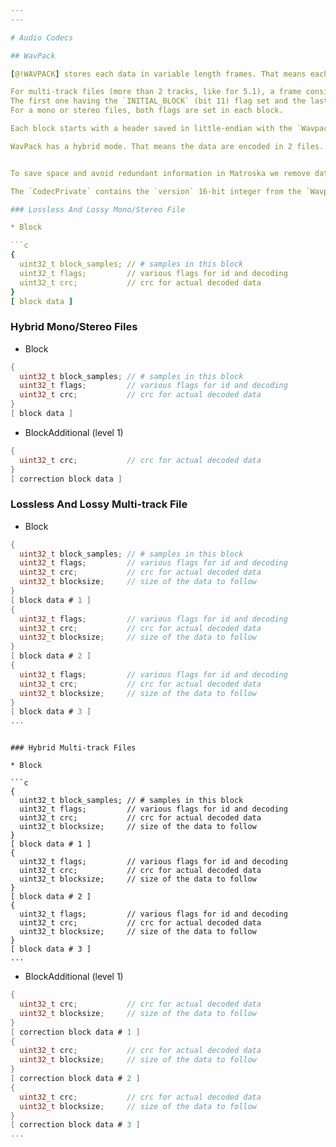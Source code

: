 ```yaml
---
---

# Audio Codecs

## WavPack

[@!WAVPACK] stores each data in variable length frames. That means each frame can have a different number of samples.

For multi-track files (more than 2 tracks, like for 5.1), a frame consists of many blocks.
The first one having the `INITIAL_BLOCK` (bit 11) flag set and the last one the `FINAL_BLOCK` (bit 12) flag set.
For a mono or stereo files, both flags are set in each block.

Each block starts with a header saved in little-endian with the `WavpackHeader` format defined in [@!WAVPACK].

WavPack has a hybrid mode. That means the data are encoded in 2 files. The first one has a lossy part and the second file has the correction file that olds the missing data to reconstruct the original file losslessly. Each block in the correction file corresponds to a block in the lossy file with the same number of samples, that's also true for a multi-track file. This means that if a frame is made of 4 blocks, the correction file will have 4 blocks in the corresponding frame. The header of the correction block is exactly the same as in the lossy block, except for the crc. In Matroska, we store the correction part as an additional data available to the Block (see BlockAdditions).


To save space and avoid redundant information in Matroska we remove data from the header, when saved in Matroska. All the data are kept in little-endian.

The `CodecPrivate` contains the `version` 16-bit integer from the `WavpackHeader` of [@!WAVPACK] stored in little-endian.

### Lossless And Lossy Mono/Stereo File

* Block

```c
{
  uint32_t block_samples; // # samples in this block
  uint32_t flags;         // various flags for id and decoding
  uint32_t crc;           // crc for actual decoded data
}
[ block data ]
```

### Hybrid Mono/Stereo Files

* Block

```c
{
  uint32_t block_samples; // # samples in this block
  uint32_t flags;         // various flags for id and decoding
  uint32_t crc;           // crc for actual decoded data
}
[ block data ]
```

* BlockAdditional (level 1)

```c
{
  uint32_t crc;           // crc for actual decoded data
}
[ correction block data ]
```

### Lossless And Lossy Multi-track File

* Block

```c
{
  uint32_t block_samples; // # samples in this block
  uint32_t flags;         // various flags for id and decoding
  uint32_t crc;           // crc for actual decoded data
  uint32_t blocksize;     // size of the data to follow
}
[ block data # 1 ]
{
  uint32_t flags;         // various flags for id and decoding
  uint32_t crc;           // crc for actual decoded data
  uint32_t blocksize;     // size of the data to follow
}
[ block data # 2 ]
{
  uint32_t flags;         // various flags for id and decoding
  uint32_t crc;           // crc for actual decoded data
  uint32_t blocksize;     // size of the data to follow
}
[ block data # 3 ]
...
```

```

### Hybrid Multi-track Files

* Block

```c
{
  uint32_t block_samples; // # samples in this block
  uint32_t flags;         // various flags for id and decoding
  uint32_t crc;           // crc for actual decoded data
  uint32_t blocksize;     // size of the data to follow
}
[ block data # 1 ]
{
  uint32_t flags;         // various flags for id and decoding
  uint32_t crc;           // crc for actual decoded data
  uint32_t blocksize;     // size of the data to follow
}
[ block data # 2 ]
{
  uint32_t flags;         // various flags for id and decoding
  uint32_t crc;           // crc for actual decoded data
  uint32_t blocksize;     // size of the data to follow
}
[ block data # 3 ]
...
```

* BlockAdditional (level 1)

```c
{
  uint32_t crc;           // crc for actual decoded data
  uint32_t blocksize;     // size of the data to follow
}
[ correction block data # 1 ]
{
  uint32_t crc;           // crc for actual decoded data
  uint32_t blocksize;     // size of the data to follow
}
[ correction block data # 2 ]
{
  uint32_t crc;           // crc for actual decoded data
  uint32_t blocksize;     // size of the data to follow
}
[ correction block data # 3 ]
...
```

